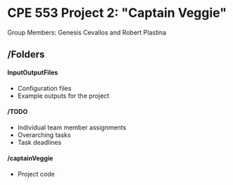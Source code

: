 # CPE 553 Project 2: "Captain Veggie"

Group Members: Genesis Cevallos and Robert Plastina

## /Folders
#### InputOutputFiles
- Configuration files
- Example outputs for the project

#### /TODO
- Individual team member assignments 
- Overarching tasks
- Task deadlines

#### /captainVeggie
- Project code 


